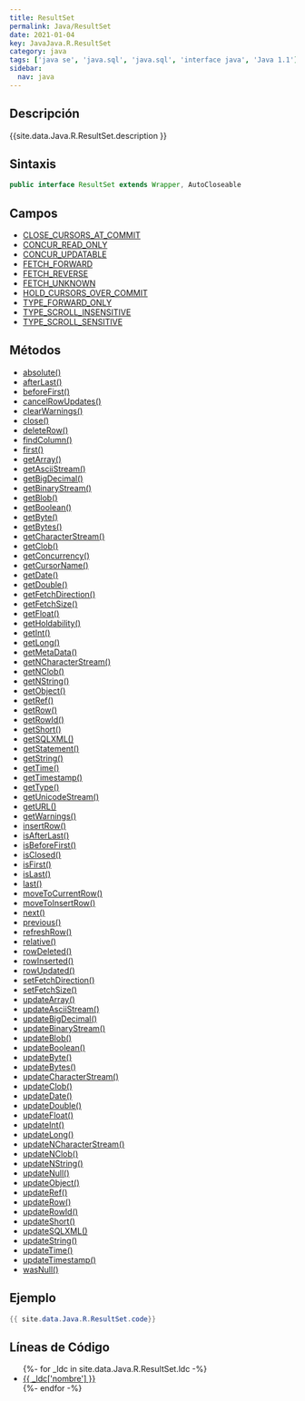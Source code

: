 ```yaml
---
title: ResultSet
permalink: Java/ResultSet
date: 2021-01-04
key: JavaJava.R.ResultSet
category: java
tags: ['java se', 'java.sql', 'java.sql', 'interface java', 'Java 1.1']
sidebar: 
  nav: java
---
```


## Descripción
{{site.data.Java.R.ResultSet.description }}

## Sintaxis
~~~java
public interface ResultSet extends Wrapper, AutoCloseable
~~~

## Campos
* [CLOSE_CURSORS_AT_COMMIT](/Java/ResultSet/CLOSE_CURSORS_AT_COMMIT)
* [CONCUR_READ_ONLY](/Java/ResultSet/CONCUR_READ_ONLY)
* [CONCUR_UPDATABLE](/Java/ResultSet/CONCUR_UPDATABLE)
* [FETCH_FORWARD](/Java/ResultSet/FETCH_FORWARD)
* [FETCH_REVERSE](/Java/ResultSet/FETCH_REVERSE)
* [FETCH_UNKNOWN](/Java/ResultSet/FETCH_UNKNOWN)
* [HOLD_CURSORS_OVER_COMMIT](/Java/ResultSet/HOLD_CURSORS_OVER_COMMIT)
* [TYPE_FORWARD_ONLY](/Java/ResultSet/TYPE_FORWARD_ONLY)
* [TYPE_SCROLL_INSENSITIVE](/Java/ResultSet/TYPE_SCROLL_INSENSITIVE)
* [TYPE_SCROLL_SENSITIVE](/Java/ResultSet/TYPE_SCROLL_SENSITIVE)

## Métodos
* [absolute()](/Java/ResultSet/absolute)
* [afterLast()](/Java/ResultSet/afterLast)
* [beforeFirst()](/Java/ResultSet/beforeFirst)
* [cancelRowUpdates()](/Java/ResultSet/cancelRowUpdates)
* [clearWarnings()](/Java/ResultSet/clearWarnings)
* [close()](/Java/ResultSet/close)
* [deleteRow()](/Java/ResultSet/deleteRow)
* [findColumn()](/Java/ResultSet/findColumn)
* [first()](/Java/ResultSet/first)
* [getArray()](/Java/ResultSet/getArray)
* [getAsciiStream()](/Java/ResultSet/getAsciiStream)
* [getBigDecimal()](/Java/ResultSet/getBigDecimal)
* [getBinaryStream()](/Java/ResultSet/getBinaryStream)
* [getBlob()](/Java/ResultSet/getBlob)
* [getBoolean()](/Java/ResultSet/getBoolean)
* [getByte()](/Java/ResultSet/getByte)
* [getBytes()](/Java/ResultSet/getBytes)
* [getCharacterStream()](/Java/ResultSet/getCharacterStream)
* [getClob()](/Java/ResultSet/getClob)
* [getConcurrency()](/Java/ResultSet/getConcurrency)
* [getCursorName()](/Java/ResultSet/getCursorName)
* [getDate()](/Java/ResultSet/getDate)
* [getDouble()](/Java/ResultSet/getDouble)
* [getFetchDirection()](/Java/ResultSet/getFetchDirection)
* [getFetchSize()](/Java/ResultSet/getFetchSize)
* [getFloat()](/Java/ResultSet/getFloat)
* [getHoldability()](/Java/ResultSet/getHoldability)
* [getInt()](/Java/ResultSet/getInt)
* [getLong()](/Java/ResultSet/getLong)
* [getMetaData()](/Java/ResultSet/getMetaData)
* [getNCharacterStream()](/Java/ResultSet/getNCharacterStream)
* [getNClob()](/Java/ResultSet/getNClob)
* [getNString()](/Java/ResultSet/getNString)
* [getObject()](/Java/ResultSet/getObject)
* [getRef()](/Java/ResultSet/getRef)
* [getRow()](/Java/ResultSet/getRow)
* [getRowId()](/Java/ResultSet/getRowId)
* [getShort()](/Java/ResultSet/getShort)
* [getSQLXML()](/Java/ResultSet/getSQLXML)
* [getStatement()](/Java/ResultSet/getStatement)
* [getString()](/Java/ResultSet/getString)
* [getTime()](/Java/ResultSet/getTime)
* [getTimestamp()](/Java/ResultSet/getTimestamp)
* [getType()](/Java/ResultSet/getType)
* [getUnicodeStream()](/Java/ResultSet/getUnicodeStream)
* [getURL()](/Java/ResultSet/getURL)
* [getWarnings()](/Java/ResultSet/getWarnings)
* [insertRow()](/Java/ResultSet/insertRow)
* [isAfterLast()](/Java/ResultSet/isAfterLast)
* [isBeforeFirst()](/Java/ResultSet/isBeforeFirst)
* [isClosed()](/Java/ResultSet/isClosed)
* [isFirst()](/Java/ResultSet/isFirst)
* [isLast()](/Java/ResultSet/isLast)
* [last()](/Java/ResultSet/last)
* [moveToCurrentRow()](/Java/ResultSet/moveToCurrentRow)
* [moveToInsertRow()](/Java/ResultSet/moveToInsertRow)
* [next()](/Java/ResultSet/next)
* [previous()](/Java/ResultSet/previous)
* [refreshRow()](/Java/ResultSet/refreshRow)
* [relative()](/Java/ResultSet/relative)
* [rowDeleted()](/Java/ResultSet/rowDeleted)
* [rowInserted()](/Java/ResultSet/rowInserted)
* [rowUpdated()](/Java/ResultSet/rowUpdated)
* [setFetchDirection()](/Java/ResultSet/setFetchDirection)
* [setFetchSize()](/Java/ResultSet/setFetchSize)
* [updateArray()](/Java/ResultSet/updateArray)
* [updateAsciiStream()](/Java/ResultSet/updateAsciiStream)
* [updateBigDecimal()](/Java/ResultSet/updateBigDecimal)
* [updateBinaryStream()](/Java/ResultSet/updateBinaryStream)
* [updateBlob()](/Java/ResultSet/updateBlob)
* [updateBoolean()](/Java/ResultSet/updateBoolean)
* [updateByte()](/Java/ResultSet/updateByte)
* [updateBytes()](/Java/ResultSet/updateBytes)
* [updateCharacterStream()](/Java/ResultSet/updateCharacterStream)
* [updateClob()](/Java/ResultSet/updateClob)
* [updateDate()](/Java/ResultSet/updateDate)
* [updateDouble()](/Java/ResultSet/updateDouble)
* [updateFloat()](/Java/ResultSet/updateFloat)
* [updateInt()](/Java/ResultSet/updateInt)
* [updateLong()](/Java/ResultSet/updateLong)
* [updateNCharacterStream()](/Java/ResultSet/updateNCharacterStream)
* [updateNClob()](/Java/ResultSet/updateNClob)
* [updateNString()](/Java/ResultSet/updateNString)
* [updateNull()](/Java/ResultSet/updateNull)
* [updateObject()](/Java/ResultSet/updateObject)
* [updateRef()](/Java/ResultSet/updateRef)
* [updateRow()](/Java/ResultSet/updateRow)
* [updateRowId()](/Java/ResultSet/updateRowId)
* [updateShort()](/Java/ResultSet/updateShort)
* [updateSQLXML()](/Java/ResultSet/updateSQLXML)
* [updateString()](/Java/ResultSet/updateString)
* [updateTime()](/Java/ResultSet/updateTime)
* [updateTimestamp()](/Java/ResultSet/updateTimestamp)
* [wasNull()](/Java/ResultSet/wasNull)

## Ejemplo
~~~java
{{ site.data.Java.R.ResultSet.code}}
~~~

## Líneas de Código
<ul>
{%- for _ldc in site.data.Java.R.ResultSet.ldc -%}
   <li>
       <a href="{{_ldc['url'] }}">{{ _ldc['nombre'] }}</a>
   </li>
{%- endfor -%}
</ul>

